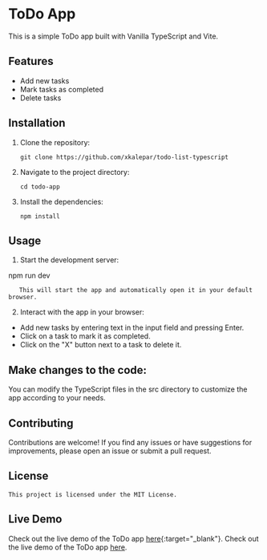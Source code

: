# ToDo App

This is a simple ToDo app built with Vanilla TypeScript and Vite.

## Features

- Add new tasks
- Mark tasks as completed
- Delete tasks

## Installation

1. Clone the repository:

   ```
   git clone https://github.com/xkalepar/todo-list-typescript
   ```

2. Navigate to the project directory:

   ```
   cd todo-app
   ```

3. Install the dependencies:

   ```
   npm install
   ```

## Usage

1. Start the development server:

npm run dev

```
   This will start the app and automatically open it in your default browser.
```

2. Interact with the app in your browser:

- Add new tasks by entering text in the input field and pressing Enter.
- Click on a task to mark it as completed.
- Click on the "X" button next to a task to delete it.

## Make changes to the code:

You can modify the TypeScript files in the src directory to customize the app according to your needs.

## Contributing

Contributions are welcome! If you find any issues or have suggestions for improvements, please open an issue or submit a pull request.

## License

```
This project is licensed under the MIT License.
```
## Live Demo

Check out the live demo of the ToDo app [here](https://awesome-todo-list-nkq0.onrender.com){:target="_blank"}.
Check out the live demo of the ToDo app <a href="https://your-username.github.io/todo-app" target="_blank">here</a>.
